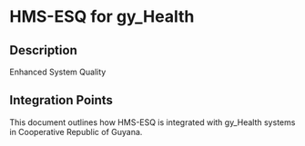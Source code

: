 # HMS-ESQ for gy_Health

## Description

Enhanced System Quality

## Integration Points

This document outlines how HMS-ESQ is integrated with gy_Health systems in Cooperative Republic of Guyana.
